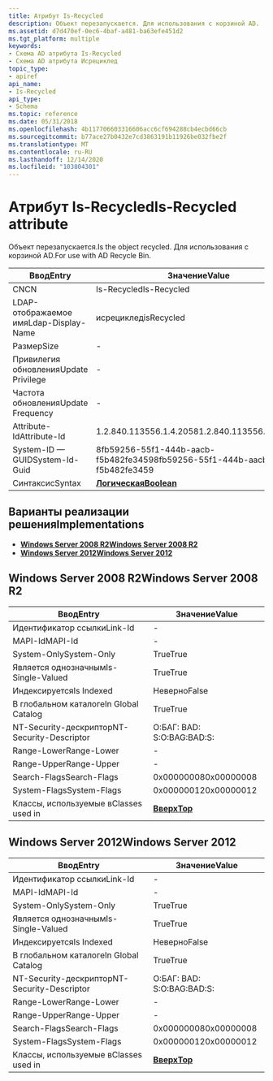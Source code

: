 ```yaml
---
title: Атрибут Is-Recycled
description: Объект перезапускается. Для использования с корзиной AD.
ms.assetid: d7d470ef-0ec6-4baf-a481-ba63efe451d2
ms.tgt_platform: multiple
keywords:
- Схема AD атрибута Is-Recycled
- Схема AD атрибута Исрециклед
topic_type:
- apiref
api_name:
- Is-Recycled
api_type:
- Schema
ms.topic: reference
ms.date: 05/31/2018
ms.openlocfilehash: 4b117706603316606acc6cf694288cb4ecbd66cb
ms.sourcegitcommit: b77ace27b0432e7cd3863191b11926be032fbe2f
ms.translationtype: MT
ms.contentlocale: ru-RU
ms.lasthandoff: 12/14/2020
ms.locfileid: "103804301"
---
```

# <a name="is-recycled-attribute"></a><span data-ttu-id="35be1-106">Атрибут Is-Recycled</span><span class="sxs-lookup"><span data-stu-id="35be1-106">Is-Recycled attribute</span></span>

<span data-ttu-id="35be1-107">Объект перезапускается.</span><span class="sxs-lookup"><span data-stu-id="35be1-107">Is the object recycled.</span></span> <span data-ttu-id="35be1-108">Для использования с корзиной AD.</span><span class="sxs-lookup"><span data-stu-id="35be1-108">For use with AD Recycle Bin.</span></span>



| <span data-ttu-id="35be1-109">Ввод</span><span class="sxs-lookup"><span data-stu-id="35be1-109">Entry</span></span> | <span data-ttu-id="35be1-110">Значение</span><span class="sxs-lookup"><span data-stu-id="35be1-110">Value</span></span> |
|-------------------|--------------------------------------|
| <span data-ttu-id="35be1-111">CN</span><span class="sxs-lookup"><span data-stu-id="35be1-111">CN</span></span>                | <span data-ttu-id="35be1-112">Is-Recycled</span><span class="sxs-lookup"><span data-stu-id="35be1-112">Is-Recycled</span></span>                          |
| <span data-ttu-id="35be1-113">LDAP-отображаемое имя</span><span class="sxs-lookup"><span data-stu-id="35be1-113">Ldap-Display-Name</span></span> | <span data-ttu-id="35be1-114">исрециклед</span><span class="sxs-lookup"><span data-stu-id="35be1-114">isRecycled</span></span>                           |
| <span data-ttu-id="35be1-115">Размер</span><span class="sxs-lookup"><span data-stu-id="35be1-115">Size</span></span>              | \-                                   |
| <span data-ttu-id="35be1-116">Привилегия обновления</span><span class="sxs-lookup"><span data-stu-id="35be1-116">Update Privilege</span></span>  | \-                                   |
| <span data-ttu-id="35be1-117">Частота обновления</span><span class="sxs-lookup"><span data-stu-id="35be1-117">Update Frequency</span></span>  | \-                                   |
| <span data-ttu-id="35be1-118">Attribute-Id</span><span class="sxs-lookup"><span data-stu-id="35be1-118">Attribute-Id</span></span>      | <span data-ttu-id="35be1-119">1.2.840.113556.1.4.2058</span><span class="sxs-lookup"><span data-stu-id="35be1-119">1.2.840.113556.1.4.2058</span></span>              |
| <span data-ttu-id="35be1-120">System-ID — GUID</span><span class="sxs-lookup"><span data-stu-id="35be1-120">System-Id-Guid</span></span>    | <span data-ttu-id="35be1-121">8fb59256-55f1-444b-aacb-f5b482fe3459</span><span class="sxs-lookup"><span data-stu-id="35be1-121">8fb59256-55f1-444b-aacb-f5b482fe3459</span></span> |
| <span data-ttu-id="35be1-122">Синтаксис</span><span class="sxs-lookup"><span data-stu-id="35be1-122">Syntax</span></span>            | [<span data-ttu-id="35be1-123">**Логическая**</span><span class="sxs-lookup"><span data-stu-id="35be1-123">**Boolean**</span></span>](s-boolean.md)         |



## <a name="implementations"></a><span data-ttu-id="35be1-124">Варианты реализации решения</span><span class="sxs-lookup"><span data-stu-id="35be1-124">Implementations</span></span>

-   [<span data-ttu-id="35be1-125">**Windows Server 2008 R2**</span><span class="sxs-lookup"><span data-stu-id="35be1-125">**Windows Server 2008 R2**</span></span>](#windows-server-2008-r2)
-   [<span data-ttu-id="35be1-126">**Windows Server 2012**</span><span class="sxs-lookup"><span data-stu-id="35be1-126">**Windows Server 2012**</span></span>](#windows-server-2012)

## <a name="windows-server-2008-r2"></a><span data-ttu-id="35be1-127">Windows Server 2008 R2</span><span class="sxs-lookup"><span data-stu-id="35be1-127">Windows Server 2008 R2</span></span>



| <span data-ttu-id="35be1-128">Ввод</span><span class="sxs-lookup"><span data-stu-id="35be1-128">Entry</span></span> | <span data-ttu-id="35be1-129">Значение</span><span class="sxs-lookup"><span data-stu-id="35be1-129">Value</span></span> |
|------------------------|---------------------------------|
| <span data-ttu-id="35be1-130">Идентификатор ссылки</span><span class="sxs-lookup"><span data-stu-id="35be1-130">Link-Id</span></span>                | \-                              |
| <span data-ttu-id="35be1-131">MAPI-Id</span><span class="sxs-lookup"><span data-stu-id="35be1-131">MAPI-Id</span></span>                | \-                              |
| <span data-ttu-id="35be1-132">System-Only</span><span class="sxs-lookup"><span data-stu-id="35be1-132">System-Only</span></span>            | <span data-ttu-id="35be1-133">True</span><span class="sxs-lookup"><span data-stu-id="35be1-133">True</span></span>                            |
| <span data-ttu-id="35be1-134">Является однозначным</span><span class="sxs-lookup"><span data-stu-id="35be1-134">Is-Single-Valued</span></span>       | <span data-ttu-id="35be1-135">True</span><span class="sxs-lookup"><span data-stu-id="35be1-135">True</span></span>                            |
| <span data-ttu-id="35be1-136">Индексируется</span><span class="sxs-lookup"><span data-stu-id="35be1-136">Is Indexed</span></span>             | <span data-ttu-id="35be1-137">Неверно</span><span class="sxs-lookup"><span data-stu-id="35be1-137">False</span></span>                           |
| <span data-ttu-id="35be1-138">В глобальном каталоге</span><span class="sxs-lookup"><span data-stu-id="35be1-138">In Global Catalog</span></span>      | <span data-ttu-id="35be1-139">True</span><span class="sxs-lookup"><span data-stu-id="35be1-139">True</span></span>                            |
| <span data-ttu-id="35be1-140">NT-Security-дескриптор</span><span class="sxs-lookup"><span data-stu-id="35be1-140">NT-Security-Descriptor</span></span> | <span data-ttu-id="35be1-141">О:БАГ: BAD: S:</span><span class="sxs-lookup"><span data-stu-id="35be1-141">O:BAG:BAD:S:</span></span>                    |
| <span data-ttu-id="35be1-142">Range-Lower</span><span class="sxs-lookup"><span data-stu-id="35be1-142">Range-Lower</span></span>            | \-                              |
| <span data-ttu-id="35be1-143">Range-Upper</span><span class="sxs-lookup"><span data-stu-id="35be1-143">Range-Upper</span></span>            | \-                              |
| <span data-ttu-id="35be1-144">Search-Flags</span><span class="sxs-lookup"><span data-stu-id="35be1-144">Search-Flags</span></span>           | <span data-ttu-id="35be1-145">0x00000008</span><span class="sxs-lookup"><span data-stu-id="35be1-145">0x00000008</span></span>                      |
| <span data-ttu-id="35be1-146">System-Flags</span><span class="sxs-lookup"><span data-stu-id="35be1-146">System-Flags</span></span>           | <span data-ttu-id="35be1-147">0x00000012</span><span class="sxs-lookup"><span data-stu-id="35be1-147">0x00000012</span></span>                      |
| <span data-ttu-id="35be1-148">Классы, используемые в</span><span class="sxs-lookup"><span data-stu-id="35be1-148">Classes used in</span></span>        | [<span data-ttu-id="35be1-149">**Вверх**</span><span class="sxs-lookup"><span data-stu-id="35be1-149">**Top**</span></span>](c-top.md)<br/> |



## <a name="windows-server-2012"></a><span data-ttu-id="35be1-150">Windows Server 2012</span><span class="sxs-lookup"><span data-stu-id="35be1-150">Windows Server 2012</span></span>



| <span data-ttu-id="35be1-151">Ввод</span><span class="sxs-lookup"><span data-stu-id="35be1-151">Entry</span></span> | <span data-ttu-id="35be1-152">Значение</span><span class="sxs-lookup"><span data-stu-id="35be1-152">Value</span></span> |
|------------------------|---------------------------------|
| <span data-ttu-id="35be1-153">Идентификатор ссылки</span><span class="sxs-lookup"><span data-stu-id="35be1-153">Link-Id</span></span>                | \-                              |
| <span data-ttu-id="35be1-154">MAPI-Id</span><span class="sxs-lookup"><span data-stu-id="35be1-154">MAPI-Id</span></span>                | \-                              |
| <span data-ttu-id="35be1-155">System-Only</span><span class="sxs-lookup"><span data-stu-id="35be1-155">System-Only</span></span>            | <span data-ttu-id="35be1-156">True</span><span class="sxs-lookup"><span data-stu-id="35be1-156">True</span></span>                            |
| <span data-ttu-id="35be1-157">Является однозначным</span><span class="sxs-lookup"><span data-stu-id="35be1-157">Is-Single-Valued</span></span>       | <span data-ttu-id="35be1-158">True</span><span class="sxs-lookup"><span data-stu-id="35be1-158">True</span></span>                            |
| <span data-ttu-id="35be1-159">Индексируется</span><span class="sxs-lookup"><span data-stu-id="35be1-159">Is Indexed</span></span>             | <span data-ttu-id="35be1-160">Неверно</span><span class="sxs-lookup"><span data-stu-id="35be1-160">False</span></span>                           |
| <span data-ttu-id="35be1-161">В глобальном каталоге</span><span class="sxs-lookup"><span data-stu-id="35be1-161">In Global Catalog</span></span>      | <span data-ttu-id="35be1-162">True</span><span class="sxs-lookup"><span data-stu-id="35be1-162">True</span></span>                            |
| <span data-ttu-id="35be1-163">NT-Security-дескриптор</span><span class="sxs-lookup"><span data-stu-id="35be1-163">NT-Security-Descriptor</span></span> | <span data-ttu-id="35be1-164">О:БАГ: BAD: S:</span><span class="sxs-lookup"><span data-stu-id="35be1-164">O:BAG:BAD:S:</span></span>                    |
| <span data-ttu-id="35be1-165">Range-Lower</span><span class="sxs-lookup"><span data-stu-id="35be1-165">Range-Lower</span></span>            | \-                              |
| <span data-ttu-id="35be1-166">Range-Upper</span><span class="sxs-lookup"><span data-stu-id="35be1-166">Range-Upper</span></span>            | \-                              |
| <span data-ttu-id="35be1-167">Search-Flags</span><span class="sxs-lookup"><span data-stu-id="35be1-167">Search-Flags</span></span>           | <span data-ttu-id="35be1-168">0x00000008</span><span class="sxs-lookup"><span data-stu-id="35be1-168">0x00000008</span></span>                      |
| <span data-ttu-id="35be1-169">System-Flags</span><span class="sxs-lookup"><span data-stu-id="35be1-169">System-Flags</span></span>           | <span data-ttu-id="35be1-170">0x00000012</span><span class="sxs-lookup"><span data-stu-id="35be1-170">0x00000012</span></span>                      |
| <span data-ttu-id="35be1-171">Классы, используемые в</span><span class="sxs-lookup"><span data-stu-id="35be1-171">Classes used in</span></span>        | [<span data-ttu-id="35be1-172">**Вверх**</span><span class="sxs-lookup"><span data-stu-id="35be1-172">**Top**</span></span>](c-top.md)<br/> |



 

 





